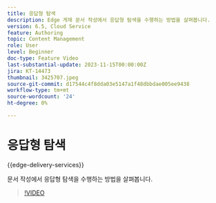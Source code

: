 ```yaml
---
title: 응답형 탐색
description: Edge 게재 문서 작성에서 응답형 탐색을 수행하는 방법을 살펴봅니다.
version: 6.5, Cloud Service
feature: Authoring
topic: Content Management
role: User
level: Beginner
doc-type: Feature Video
last-substantial-update: 2023-11-15T00:00:00Z
jira: KT-14473
thumbnail: 3425707.jpeg
source-git-commit: d17544c4f8dda03e5147a1f48dbbdae005ee9438
workflow-type: tm+mt
source-wordcount: '24'
ht-degree: 0%

---
```



# 응답형 탐색

{{edge-delivery-services}}

문서 작성에서 응답형 탐색을 수행하는 방법을 살펴봅니다.

>[!VIDEO](https://video.tv.adobe.com/v/3425707/?learn=on)
